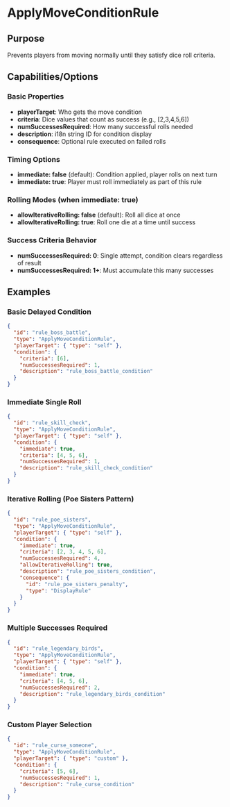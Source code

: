 # ApplyMoveConditionRule

## Purpose

Prevents players from moving normally until they satisfy dice roll criteria.

## Capabilities/Options

### Basic Properties

- **playerTarget**: Who gets the move condition
- **criteria**: Dice values that count as success (e.g., [2,3,4,5,6])
- **numSuccessesRequired**: How many successful rolls needed
- **description**: i18n string ID for condition display
- **consequence**: Optional rule executed on failed rolls

### Timing Options

- **immediate: false** (default): Condition applied, player rolls on next turn
- **immediate: true**: Player must roll immediately as part of this rule

### Rolling Modes (when immediate: true)

- **allowIterativeRolling: false** (default): Roll all dice at once
- **allowIterativeRolling: true**: Roll one die at a time until success

### Success Criteria Behavior

- **numSuccessesRequired: 0**: Single attempt, condition clears regardless of result
- **numSuccessesRequired: 1+**: Must accumulate this many successes

## Examples

### Basic Delayed Condition

```json
{
  "id": "rule_boss_battle",
  "type": "ApplyMoveConditionRule",
  "playerTarget": { "type": "self" },
  "condition": {
    "criteria": [6],
    "numSuccessesRequired": 1,
    "description": "rule_boss_battle_condition"
  }
}
```

### Immediate Single Roll

```json
{
  "id": "rule_skill_check",
  "type": "ApplyMoveConditionRule",
  "playerTarget": { "type": "self" },
  "condition": {
    "immediate": true,
    "criteria": [4, 5, 6],
    "numSuccessesRequired": 1,
    "description": "rule_skill_check_condition"
  }
}
```

### Iterative Rolling (Poe Sisters Pattern)

```json
{
  "id": "rule_poe_sisters",
  "type": "ApplyMoveConditionRule",
  "playerTarget": { "type": "self" },
  "condition": {
    "immediate": true,
    "criteria": [2, 3, 4, 5, 6],
    "numSuccessesRequired": 4,
    "allowIterativeRolling": true,
    "description": "rule_poe_sisters_condition",
    "consequence": {
      "id": "rule_poe_sisters_penalty",
      "type": "DisplayRule"
    }
  }
}
```

### Multiple Successes Required

```json
{
  "id": "rule_legendary_birds",
  "type": "ApplyMoveConditionRule",
  "playerTarget": { "type": "self" },
  "condition": {
    "immediate": true,
    "criteria": [4, 5, 6],
    "numSuccessesRequired": 2,
    "description": "rule_legendary_birds_condition"
  }
}
```

### Custom Player Selection

```json
{
  "id": "rule_curse_someone",
  "type": "ApplyMoveConditionRule",
  "playerTarget": { "type": "custom" },
  "condition": {
    "criteria": [5, 6],
    "numSuccessesRequired": 1,
    "description": "rule_curse_condition"
  }
}
```
